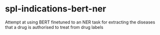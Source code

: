 # spl-indications-bert-ner
Attempt at using BERT finetuned to an NER task for extracting the diseases that a drug is authorised to treat from drug labels
